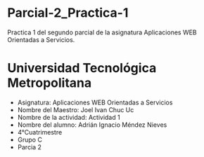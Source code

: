 # Parcial-2_Practica-1
Practica 1 del segundo parcial de la asignatura Aplicaciones WEB Orientadas a Servicios.

# Universidad Tecnológica Metropolitana
* Asignatura: Aplicaciones WEB Orientadas a Servicios
* Nombre del Maestro: Joel Ivan Chuc Uc
* Nombre de la actividad: Actividad 1
* Nombre del alumno: Adrián Ignacio Méndez Nieves
* 4°Cuatrimestre
* Grupo C
* Parcia 2
